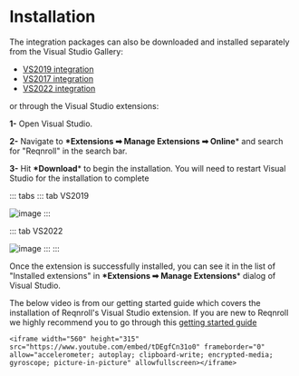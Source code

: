 
# Installation

The integration packages can also be downloaded and installed separately
from the Visual Studio Gallery:

-   [VS2019
    integration](https://marketplace.visualstudio.com/items?itemName=TechTalkReqnrollTeam.ReqnrollForVisualStudio)
-   [VS2017
    integration](https://marketplace.visualstudio.com/items?itemName=TechTalkReqnrollTeam.ReqnrollforVisualStudio2017)
-   [VS2022
    integration](https://marketplace.visualstudio.com/items?itemName=TechTalkReqnrollTeam.ReqnrollForVisualStudio2022&ssr=false#overview)

or through the Visual Studio extensions:

**1-** Open Visual Studio.

**2-** Navigate to **\*Extensions ➡ Manage Extensions ➡ Online**\* and
search for \"Reqnroll\" in the search bar.

**3-** Hit **\*Download**\* to begin the installation. You will need to
restart Visual Studio for the installation to complete

::: tabs
::: tab
VS2019

![image](../_static/images/extension_dialog_installation.png)
:::

::: tab
VS2022

![image](../_static/images/vs2022.png)
:::
:::

Once the extension is successfully installed, you can see it in the list
of \"Installed extensions\" in **\*Extensions ➡ Manage Extensions**\*
dialog of Visual Studio.

The below video is from our getting started guide which covers the
installation of Reqnroll\'s Visual Studio extension. If you are new to
Reqnroll we highly recommend you to go through this [getting started
guide](https://docs.reqnroll.net/projects/getting-started/en/latest/GettingStarted/Step1.html)

```{=html}
<iframe width="560" height="315" src="https://www.youtube.com/embed/tDEgfCn31o0" frameborder="0" allow="accelerometer; autoplay; clipboard-write; encrypted-media; gyroscope; picture-in-picture" allowfullscreen></iframe>
```

